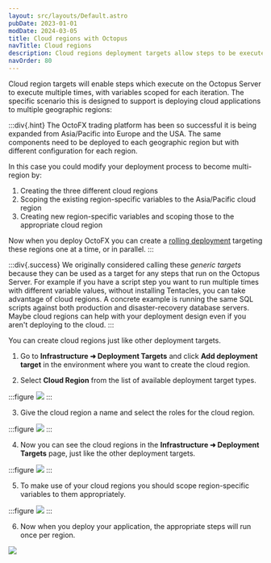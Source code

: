 ```yaml
---
layout: src/layouts/Default.astro
pubDate: 2023-01-01
modDate: 2024-03-05
title: Cloud regions with Octopus
navTitle: Cloud regions
description: Cloud regions deployment targets allow steps to be executed multiple times to support deploying cloud applications in numerous geographic regions.
navOrder: 80
---
```


Cloud region targets will enable steps which execute on the Octopus Server to execute multiple times, with variables scoped for each iteration. The specific scenario this is designed to support is deploying cloud applications to multiple geographic regions:

:::div{.hint}
The OctoFX trading platform has been so successful it is being expanded from Asia/Pacific into Europe and the USA. The same components need to be deployed to each geographic region but with different configuration for each region.

In this case you could modify your deployment process to become multi-region by:

 1. Creating the three different cloud regions
 2. Scoping the existing region-specific variables to the Asia/Pacific cloud region
 3. Creating new region-specific variables and scoping those to the appropriate cloud region
 
Now when you deploy OctoFX you can create a [rolling deployment](/docs/deployments/patterns/rolling-deployments-with-octopus) targeting these regions one at a time, or in parallel.
:::

:::div{.success}
We originally considered calling these _generic targets_ because they can be used as a target for any steps that run on the Octopus Server. For example if you have a script step you want to run multiple times with different variable values, without installing Tentacles, you can take advantage of cloud regions. A concrete example is running the same SQL scripts against both production and disaster-recovery database servers. Maybe cloud regions can help with your deployment design even if you aren't deploying to the cloud.
:::

You can create cloud regions just like other deployment targets.

1. Go to **Infrastructure ➜ Deployment Targets** and click **Add deployment target** in the environment where you want to create the cloud region.

2. Select **Cloud Region** from the list of available deployment target types.

:::figure
![](/docs/infrastructure/deployment-targets/images/adding-new-cloud-region.png)
:::

3. Give the cloud region a name and select the roles for the cloud region.

:::figure
![](/docs/infrastructure/deployment-targets/images/adding-new-cloud-region-part2.png)
:::

4. Now you can see the cloud regions in the **Infrastructure ➜ Deployment Targets** page, just like the other deployment targets.

:::figure
![](/docs/infrastructure/deployment-targets/images/cloud-region-list.png)
:::

5. To make use of your cloud regions you should scope region-specific variables to them appropriately.

:::figure
![](/docs/infrastructure/deployment-targets/images/project-with-cloud-region-scoped-variables.png)
:::

6. Now when you deploy your application, the appropriate steps will run once per region.

![](/docs/infrastructure/deployment-targets/images/cloud-region-deployment-complete.png)
